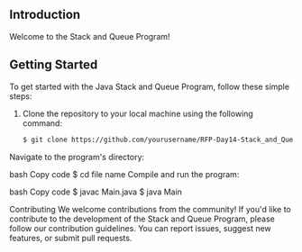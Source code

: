 ## Introduction

Welcome to the Stack and Queue Program! 

## Getting Started

To get started with the Java Stack and Queue Program, follow these simple steps:

1. Clone the repository to your local machine using the following command:

   ```bash
   $ git clone https://github.com/yourusername/RFP-Day14-Stack_and_Queue.git
Navigate to the program's directory:

bash
Copy code
$ cd file name
Compile and run the program:

bash
Copy code
$ javac Main.java
$ java Main


Contributing
We welcome contributions from the community! If you'd like to contribute to the development of the Stack and Queue Program, please follow our contribution guidelines. You can report issues, suggest new features, or submit pull requests.
